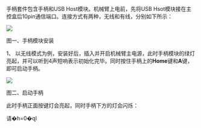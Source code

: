 手柄套件包含手柄和USB Host模块。机械臂上电前，先将USB Hsot模块接在主控盒后10pin通信端口。连接方式有两种，无线和有线，分别如下所示：

![](file:///C:\Users\admin\AppData\Local\Temp\ksohtml\wps9094.tmp.jpg)

图一、手柄模块安装

1、 以无线模式为例，安装好后，插入并开启机械臂主电源，此时手柄模块的绿灯亮起，并可以听到4声短响表示初始化完毕。同时按住手柄上的**Home**键和**A**键，即可启动手柄。

![](file:///C:\Users\admin\AppData\Local\Temp\ksohtml\wps3FC4.tmp.jpg)

图二、启动手柄

此时手柄正面按键灯会亮起，同时手柄下方的灯会闪烁：

请�h=0�զl

